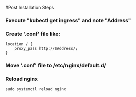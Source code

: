 #Post Installation Steps

### Execute "kubectl get ingress" and note "Address"
### Create '.conf' file like:
    location / {
        proxy_pass http://$Address/;
    }
### Move '.conf' file to /etc/nginx/default.d/
### Reload nginx
    sudo systemctl reload nginx